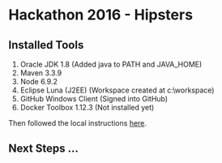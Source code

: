 # Hackathon 2016 - Hipsters

## Installed Tools

1. Oracle JDK 1.8 (Added java to PATH and JAVA_HOME)
2. Maven 3.3.9
3. Node 6.9.2
4. Eclipse Luna (J2EE) (Workspace created at c:\workspace)
5. GitHub Windows Client (Signed into GitHub)
6. Docker Toolbox 1.12.3 (Not installed yet)

Then followed the local instructions [here](https://jhipster.github.io/installation/).

## Next Steps ...
